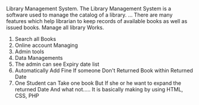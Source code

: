 Library Management System. The Library Management System is a software used to manage the catalog of a library. ... There are many features which help librarian to keep records of available books as well as issued books.
Manage all library Works.
1. Search all Books
2. Online account Managing
3. Admin tools
4. Data Managements
5. The admin can see Expiry date list
6. Automatically Add Fine If someone Don't Returned Book within Returned Date
7. One Student can Take one book But If she or he want to expand the returned Date
And what not.....
It is basically making by using HTML, CSS, PHP